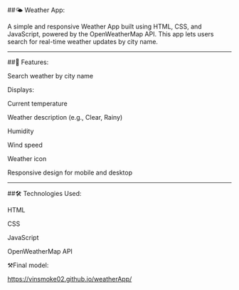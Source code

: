 ##🌤️ Weather App:

A simple and responsive Weather App built using HTML, CSS, and JavaScript, powered by the OpenWeatherMap API. This app lets users search for real-time weather updates by city name.

---

##🚀 Features:

Search weather by city name

Displays:

Current temperature

Weather description (e.g., Clear, Rainy)

Humidity

Wind speed

Weather icon

Responsive design for mobile and desktop

---

##🛠️ Technologies Used:

HTML

CSS

JavaScript

OpenWeatherMap API

⚒️Final model:

https://vinsmoke02.github.io/weatherApp/
